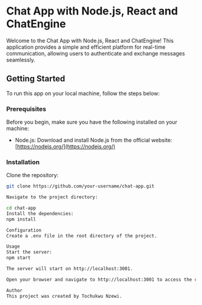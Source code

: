 # Chat App with Node.js, React and ChatEngine

Welcome to the Chat App with Node.js, React and ChatEngine! This application provides a simple and efficient platform for real-time communication, allowing users to authenticate and exchange messages seamlessly.

## Getting Started

To run this app on your local machine, follow the steps below:

### Prerequisites

Before you begin, make sure you have the following installed on your machine:

- Node.js: Download and install Node.js from the official website: [https://nodejs.org/](https://nodejs.org/)

### Installation

Clone the repository:

   ```bash
   git clone https://github.com/your-username/chat-app.git

   Navigate to the project directory:

cd chat-app
Install the dependencies:
npm install

Configuration
Create a .env file in the root directory of the project.

Usage
Start the server:
npm start

The server will start on http://localhost:3001.

Open your browser and navigate to http://localhost:3001 to access the chat app.

Author
This project was created by Tochukwu Nzewi.
